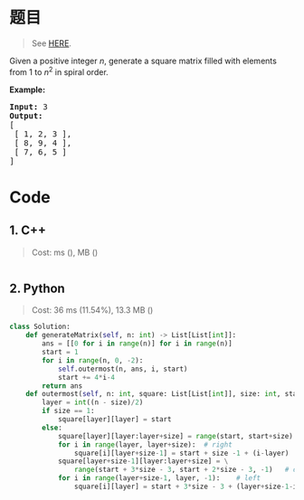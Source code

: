 # 题目

> See [HERE](https://leetcode.com/problems/spiral-matrix-ii/).

<div><p>Given a positive integer <em>n</em>, generate a square matrix filled with elements from 1 to <em>n</em><sup>2</sup> in spiral order.</p>

<p><strong>Example:</strong></p>

<pre><strong>Input:</strong> 3
<strong>Output:</strong>
[
 [ 1, 2, 3 ],
 [ 8, 9, 4 ],
 [ 7, 6, 5 ]
]
</pre>
</div>

# Code

## 1. C++

> Cost: ms (), MB ()

```C++

```

## 2. Python

> Cost: 36 ms (11.54%), 13.3 MB ()

```python
class Solution:
    def generateMatrix(self, n: int) -> List[List[int]]:
        ans = [[0 for i in range(n)] for i in range(n)]
        start = 1
        for i in range(n, 0, -2):
            self.outermost(n, ans, i, start)
            start += 4*i-4
        return ans
    def outermost(self, n: int, square: List[List[int]], size: int, start: int):
        layer = int((n - size)/2)
        if size == 1:
            square[layer][layer] = start
        else:
            square[layer][layer:layer+size] = range(start, start+size)  # up
            for i in range(layer, layer+size):  # right
                square[i][layer+size-1] = start + size -1 + (i-layer)
            square[layer+size-1][layer:layer+size] = \
                range(start + 3*size - 3, start + 2*size - 3, -1)   # down
            for i in range(layer+size-1, layer, -1):    # left
                square[i][layer] = start + 3*size - 3 + (layer+size-1-i)
```
